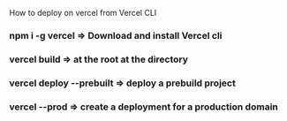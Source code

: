 How to deploy on vercel from Vercel CLI

### npm i -g vercel => Download and install Vercel cli

### vercel build => at the root at the directory

### vercel deploy --prebuilt => deploy a prebuild project

### vercel --prod => create a deployment for a production domain
